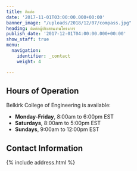 ```yaml
---
title: ติดต่อ
date: '2017-11-01T03:00:00.000+00:00'
banner_image: "/uploads/2018/12/07/compass.jpg"
heading: ติดต่อผู้ประสานงานโครงการ
publish_date: '2017-12-01T04:00:00.000+00:00'
show_staff: true
menu:
  navigation:
    identifier: _contact
    weight: 4

---
```

## Hours of Operation
Belkirk College of Engineering is available:

- **Monday-Friday**, 8:00am to 6:00pm EST
- **Saturdays**, 8:00am to 5:00pm EST
- **Sundays**, 9:00am to 12:00pm EST

## Contact Information
{% include address.html %}